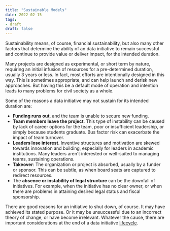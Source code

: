 ```yaml
---
title: "Sustainable Models"
date: 2022-02-15
tags:
- draft
draft: false
---
```


Sustainability means, of course, financial sustainability, but also many other factors that determine the ability of an data initiative to remain successful and continue to provide value or deliver impact, for the intended duration. 

Many projects are designed as experimental, or short term by nature, requiring an initial infusion of resources for a pre-determined duration, usually 3 years or less. In fact, most efforts are intentionally designed in this way. This is sometimes appropriate, and can help launch and derisk new approaches. But having this be a default mode of operation and intention leads to many problems for civil society as a whole.

Some of the reasons a data initiative may not sustain for its intended duration are: 
* **Funding runs out**, and the team is unable to secure new funding. 
* **Team members leave the project**. This type of instability can be caused by lack of career options for the team, poor or insufficient leadership, or simply because students graduate. Bus factor risk can exacerbate the impact of team turnover.
* **Leaders lose interest**. Inventive structures and motivation are skewed towards innovation and building, especially for leaders in academic institutions. Many leaders aren't interested or well-suited to managing teams, sustaining operations. 
* **Takeover**: The organization or project is absorbed, usually by a funder or sponsor. This can be subtle, as when board seats are captured to redirect resources. 
* The **absence or instability of legal structure** can be the downfall of initiatives. For example, when the initiative has no clear owner, or when there are problems in attaining desired legal status and fiscal sponsorship.

There are good reasons for an initiative to shut down, of course. It may have achieved its stated purpose. Or it may be unsuccessful due to an incorrect theory of change, or have become irrelevant. Whatever the cause, there are important considerations at the end of a data initiative [lifecycle](healthy-life-cycles.md).


